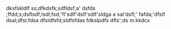 dksfskldlf
ss;dfkdsfk;sdfldsf;a'
dsfds
;ffdd;s;dsflsdf;lsdl;fsd;'fl'sdlf'dslf'sdlf'sldga
a
sal'dsfl;'
fafda;'dfslf
dsal;dfsl;fdsa
dfsldfsfd;sldfsfdas
fdkslpdfs
dfls';ds
m.kkdcx
